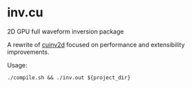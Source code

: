 # inv.cu
2D GPU full waveform inversion package

A rewrite of [cuinv2d](https://github.com/libcy/cuinv2d) focused on performance and extensibility improvements.

Usage:
````
./compile.sh && ./inv.out ${project_dir}
````